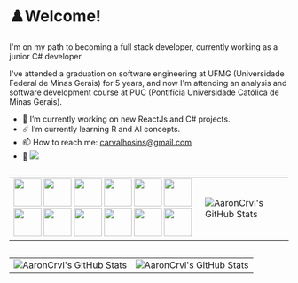 # ♟️Welcome!

I'm on my path to becoming a full stack developer, currently working as a junior C# developer.

I've attended a graduation on software engineering at UFMG (Universidade Federal de Minas Gerais) for 5 years, and now I'm attending an analysis and software development course at PUC (Pontifícia Universidade Católica de Minas Gerais).

* 🔭 I’m currently working on new ReactJs and C# projects.
* ☄️ I’m currently learning R and AI concepts.
* 📫 How to reach me: carvalhosins@gmail.com
* 🔗 [![](https://img.shields.io/badge/linkedin-%230077B5.svg?style=for-the-badge&logo=linkedin)](https://www.linkedin.com/in/aaroncarvalho7/)


##

<table>
  <tbody>
    <tr>
      <td>               
          <img height="50px" width="50px" src="https://cdn.worldvectorlogo.com/logos/c-1.svg"> <img height="50px" width="50px" src="https://cdn.worldvectorlogo.com/logos/c--4.svg"> <img height="50px" width="50px" src="https://cdn-icons-png.flaticon.com/512/5968/5968292.png"> <img height="50px" width="50px" src="https://upload.wikimedia.org/wikipedia/commons/thumb/4/4c/Typescript_logo_2020.svg/2048px-Typescript_logo_2020.svg.png"> <img height="50px" width="50px" src="https://cdn.jsdelivr.net/gh/devicons/devicon/icons/react/react-original.svg"> <img height="50px" src="https://static-00.iconduck.com/assets.00/next-js-icon-512x512-zuauazrk.png">                                    
          <img height="50px" width="50px" src="https://cdn.jsdelivr.net/gh/devicons/devicon/icons/html5/html5-original.svg"> <img height="50px" width="50px" src="https://cdn.jsdelivr.net/gh/devicons/devicon/icons/css3/css3-original.svg"> <img height="50px" width="50px" src="https://upload.wikimedia.org/wikipedia/commons/thumb/d/d5/Tailwind_CSS_Logo.svg/2048px-Tailwind_CSS_Logo.svg.png"> <img height="50px" width="50px" src="https://images-wixmp-ed30a86b8c4ca887773594c2.wixmp.com/f/fe97f6ec-47bf-42e8-99e5-d673e9787fb6/d5bmuf9-70278409-11af-40b2-b790-bcee46c55840.png?token=eyJ0eXAiOiJKV1QiLCJhbGciOiJIUzI1NiJ9.eyJzdWIiOiJ1cm46YXBwOjdlMGQxODg5ODIyNjQzNzNhNWYwZDQxNWVhMGQyNmUwIiwiaXNzIjoidXJuOmFwcDo3ZTBkMTg4OTgyMjY0MzczYTVmMGQ0MTVlYTBkMjZlMCIsIm9iaiI6W1t7InBhdGgiOiJcL2ZcL2ZlOTdmNmVjLTQ3YmYtNDJlOC05OWU1LWQ2NzNlOTc4N2ZiNlwvZDVibXVmOS03MDI3ODQwOS0xMWFmLTQwYjItYjc5MC1iY2VlNDZjNTU4NDAucG5nIn1dXSwiYXVkIjpbInVybjpzZXJ2aWNlOmZpbGUuZG93bmxvYWQiXX0.4ueHabTTJwBTQvTXKzE-2FGfqzl6rplVTMWRqDgbBoE"> <img height="50px" width="50px" src="https://cdn.jsdelivr.net/gh/devicons/devicon/icons/git/git-plain.svg"> <img height="50px" width="50px" src="https://alternative.me/media/256/microsoft-team-foundation-server-icon-kxq2ebo7bws38xxb-c.png">           
      </td>   
      <td>
        <img  alt="AaronCrvl's GitHub Stats" src="https://github-readme-stats.vercel.app/api/top-langs/?username=AaronCrvl&theme=tokyonight&show_icons=true&hide_border=true&layout=compact" />
        </td>
    </tr>    
    </tbody>
</table> 


## 
<table>
  <tbody>
    <tr>
      <td>               
          <img  alt="AaronCrvl's GitHub Stats" src="https://github-readme-stats.vercel.app/api?username=AaronCrvl&theme=tokyonight&show_icons=true&hide_border=true&count_private=true" /> 
        </td>       
      </td>   
      <td>
         <img  alt="AaronCrvl's GitHub Stats" src="https://github-readme-streak-stats.herokuapp.com/?user=AaronCrvl&theme=tokyonight&hide_border=true&count_private=true" />
        </td>
    </tr>    
    </tbody>
</table> 
